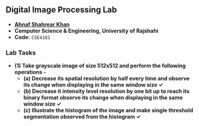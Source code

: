 ## Digital Image Processing  Lab
- **[Ahnaf Shahrear Khan](https://github.com/ahnafshahrear)**
- **Computer Science & Engineering, University of Rajshahi**
- **Code:** `CSE4181`

### Lab Tasks
- **(1) Take grayscale image of size 512x512 and perform the following operations -**
	- **(a) Decrease its spatial resolution by half every time and observe its change when displaying in the same window size ✓**
	- **(b) Decrease it intensity level resolution by one bit up to reach its binary format observe its change when displaying in the same window size ✓**
	- **(c) Illustrate the histogram of the image and make single threshold segmentation observed from the histogram ✓** 